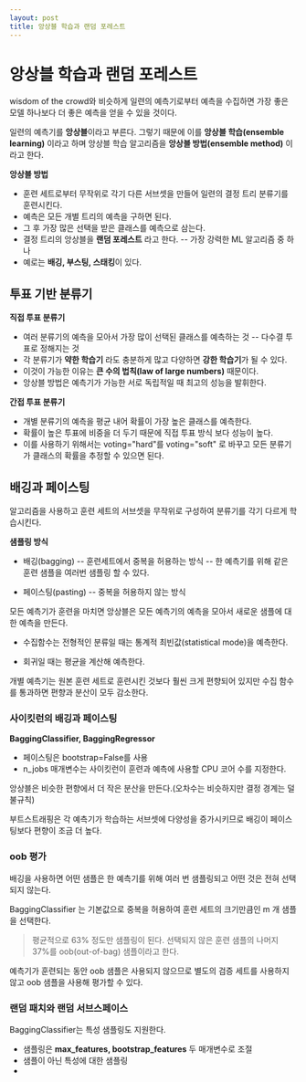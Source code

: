 ```yaml
---
layout: post
title: 앙상블 학습과 랜덤 포레스트
---
```


# 앙상블 학습과 랜덤 포레스트

wisdom of the crowd와 비슷하게 일련의 예측기로부터 예측을 수집하면 가장 좋은 모델 하나보다 더 좋은 예측을 얻을 수 있을 것이다.

일련의 예측기를 **앙상블**이라고 부른다. 그렇기 때문에 이를 **앙상블 학습(ensemble learning)** 이라고 하며 앙상블 학습 알고리즘을 **앙상블 방법(ensemble method)** 이라고 한다.

**앙상블 방법**

- 훈련 세트로부터 무작위로 각기 다른 서브셋을 만들어 일련의 결정 트리 분류기를 훈련시킨다.
- 예측은 모든 개별 트리의 예측을 구하면 된다.
- 그 후 가장 많은 선택을 받은 클래스를 예측으로 삼는다.
- 결정 트리의 앙상블을 **랜덤 포레스트** 라고 한다.
-- 가장 강력한 ML 알고리즘 중 하나
- 예로는 **배깅, 부스팅, 스태킹**이 있다.


## 투표 기반 분류기

**직접 투표 분류기**
- 여러 분류기의 예측을 모아서 가장 많이 선택된 클래스를 예측하는 것
-- 다수결 투표로 정해지는 것
- 각 분류기가 **약한 학습기** 라도 충분하게 많고 다양하면 **강한 학습기**가 될 수 있다.
- 이것이 가능한 이유는 **큰 수의 법칙(law of large numbers)** 때문이다.
- 앙상블 방법은 예측기가 가능한 서로 독립적일 때 최고의 성능을 발휘한다.

**간접 투표 분류기**
- 개별 분류기의 예측을 평균 내어 확률이 가장 높은 클래스를 예측한다.
- 확률이 높은 투표에 비중을 더 두기 때문에 직접 투표 방식 보다 성능이 높다.
- 이를 사용하기 위해서는 voting="hard"를 voting="soft" 로 바꾸고 모든 분류기가 클래스의 확률을 추정할 수 있으면 된다.

## 배깅과 페이스팅

알고리즘을 사용하고 훈련 세트의 서브셋을 무작위로 구성하여 분류기를 각기 다르게 학습시킨다.

**샘플링 방식**
- 배깅(bagging)
-- 훈련세트에서 중복을 허용하는 방식
-- 한 예측기를 위해 같은 훈련 샘플을 여러번 샘플링 할 수 있다.

- 페이스팅(pasting)
-- 중복을 허용하지 않는 방식

모든 예측기가 훈련을 마치면 앙상블은 모든 예측기의 예측을 모아서 새로운 샘플에 대한 예측을 만든다.
- 수집함수는 전형적인 분류일 때는 통계적 최빈값(statistical mode)을 예측한다.

- 회귀일 때는 평균을 계산해 예측한다.

개별 예측기는 원본 훈련 세트로 훈련시킨 것보다 훨씬 크게 편향되어 있지만 수집 함수를 통과하면 편향과 분산이 모두 감소한다.

### 사이킷런의 배깅과 페이스팅

**BaggingClassifier, BaggingRegressor** 
- 페이스팅은 bootstrap=False를 사용
- n_jobs 매개변수는 사이킷런이 훈련과 예측에 사용할 CPU 코어 수를 지정한다.

앙상블은 비슷한 편향에서 더 작은 분산을 만든다.(오차수는 비슷하지만 결정 경계는 덜 불규칙)

부트스트래핑은 각 예측기가 학습하는 서브셋에 다양성을 증가시키므로 배깅이 페이스팅보다 편향이 조금 더 높다.

### oob  평가

배깅을 사용하면 어떤 샘플은 한 예측기를 위해 여러 번 샘플링되고 어떤 것은 전혀 선택되지 않는다.

BaggingClassifier 는 기본값으로 중복을 허용하여 훈련 세트의 크기만큼인 m 개 샘플을 선택한다.
> 평균적으로 63% 정도만 샘플링이 된다.
> 선택되지 않은 훈련 샘플의 나머지 37%를 oob(out-of-bag) 샘플이라고 한다.

예측기가 훈련되는 동안 oob 샘플은 사용되지 않으므로 별도의 검증 세트를 사용하지 않고 oob 샘플을 사용해 평가할 수 있다.

### 랜덤 패치와 랜덤 서브스페이스

BaggingClassifier는 특성 샘플링도 지원한다.
- 샘플링은 **max_features, bootstrap_features** 두 매개변수로 조절
- 샘플이 아닌 특성에 대한 샘플링
- 











<!--stackedit_data:
eyJoaXN0b3J5IjpbMTY5NTU5MzQxOSwtMTA5MzUwODksLTE4NT
U2MzY0ODQsMTcyMTAzOTY4MywtMTc1NzQ3MjM3NiwtMTE1MzM5
MDQ4NCwtMTA0MDQ0MzgyNCwtMTkzNjExOCw1OTk1OTI4NzIsNj
M0NDE5NTYwLDE4NTQxNzgwOTQsOTYzNzYxNDQzLC02NTY4NzE3
ODYsLTE5NTM4NDMwNDgsLTEzODUxNTMzMDIsMTczMzY0Njk5Mi
w1NzQyMTA3MTgsOTI3NDA4MDY4LC0xMjIxMjI3ODAwLC0xMTky
OTk1NzE5XX0=
-->